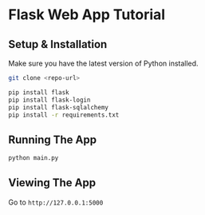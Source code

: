 # Flask Web App Tutorial

## Setup & Installation

Make sure you have the latest version of Python installed.

```bash
git clone <repo-url>
```

```bash
pip install flask
pip install flask-login
pip install flask-sqlalchemy
pip install -r requirements.txt
```

## Running The App

```bash
python main.py
```

## Viewing The App

Go to `http://127.0.0.1:5000`
